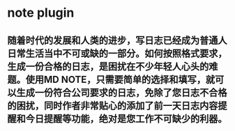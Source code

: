 # note plugin
## 随着时代的发展和人类的进步，写日志已经成为普通人日常生活当中不可或缺的一部分。如何按照格式要求，生成一份合格的日志，是困扰在不少年轻人心头的难题。使用MD NOTE，只需要简单的选择和填写，就可以生成一份符合公司要求的日志，免除了您日志不合格的困扰，同时作者非常贴心的添加了前一天日志内容提醒和今日提醒等功能，绝对是您工作不可缺少的利器。